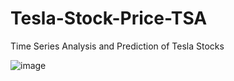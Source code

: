 # Tesla-Stock-Price-TSA
Time Series Analysis and Prediction of Tesla Stocks

![image](https://user-images.githubusercontent.com/60821624/159176384-03a4216d-469c-4498-81db-1b7c8b84cb35.png)
